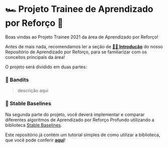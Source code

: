 # 🏎️ Projeto Trainee de Aprendizado por Reforço 🚙

Boas vindas ao Projeto Trainee 2021 da área de Aprendizado por Reforço!

Antes de mais nada, recomendamos ler a seção de **[👩‍🏫 Introdução](https://github.com/turing-usp/Aprendizado-por-Reforco/tree/main/Introdu%C3%A7%C3%A3o)** do nosso Repositório de Aprendizado por Reforço, para se familiarizar com os conceitos principais da área!

O projeto será dividido em duas partes:

### 🎰 Bandits

> descrição aqui

### 📔 Stable Baselines

Na segunda parte do projeto, você deverá implementar e comparar diferentes algoritmos de Aprendizado por Reforço Profundo utilizando a biblioteca [Stable Baselines](https://stable-baselines.readthedocs.io/en/master/).

Este repositório já contém um tutorial simples de como utilizar a biblioteca, que você pode conferir **[aqui](Tutorial%20-%20Stable%20Baselines.ipynb)**!